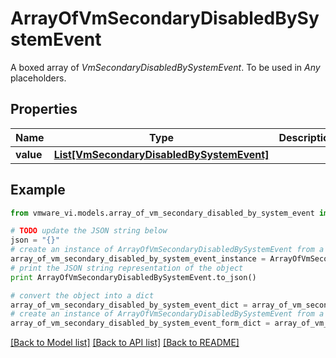 # ArrayOfVmSecondaryDisabledBySystemEvent

A boxed array of *VmSecondaryDisabledBySystemEvent*. To be used in *Any* placeholders. 

## Properties
Name | Type | Description | Notes
------------ | ------------- | ------------- | -------------
**value** | [**List[VmSecondaryDisabledBySystemEvent]**](VmSecondaryDisabledBySystemEvent.md) |  | 

## Example

```python
from vmware_vi.models.array_of_vm_secondary_disabled_by_system_event import ArrayOfVmSecondaryDisabledBySystemEvent

# TODO update the JSON string below
json = "{}"
# create an instance of ArrayOfVmSecondaryDisabledBySystemEvent from a JSON string
array_of_vm_secondary_disabled_by_system_event_instance = ArrayOfVmSecondaryDisabledBySystemEvent.from_json(json)
# print the JSON string representation of the object
print ArrayOfVmSecondaryDisabledBySystemEvent.to_json()

# convert the object into a dict
array_of_vm_secondary_disabled_by_system_event_dict = array_of_vm_secondary_disabled_by_system_event_instance.to_dict()
# create an instance of ArrayOfVmSecondaryDisabledBySystemEvent from a dict
array_of_vm_secondary_disabled_by_system_event_form_dict = array_of_vm_secondary_disabled_by_system_event.from_dict(array_of_vm_secondary_disabled_by_system_event_dict)
```
[[Back to Model list]](../README.md#documentation-for-models) [[Back to API list]](../README.md#documentation-for-api-endpoints) [[Back to README]](../README.md)


